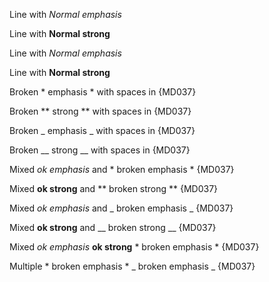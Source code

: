 Line with *Normal emphasis*

Line with **Normal strong**

Line with _Normal emphasis_

Line with __Normal strong__

Broken * emphasis * with spaces in {MD037}

Broken ** strong ** with spaces in {MD037}

Broken _ emphasis _ with spaces in {MD037}

Broken __ strong __ with spaces in {MD037}

Mixed *ok emphasis* and * broken emphasis * {MD037}

Mixed **ok strong** and ** broken strong ** {MD037}

Mixed _ok emphasis_ and _ broken emphasis _ {MD037}

Mixed __ok strong__ and __ broken strong __ {MD037}

Mixed *ok emphasis* **ok strong** * broken emphasis * {MD037}

Multiple * broken emphasis * _ broken emphasis _ {MD037}

